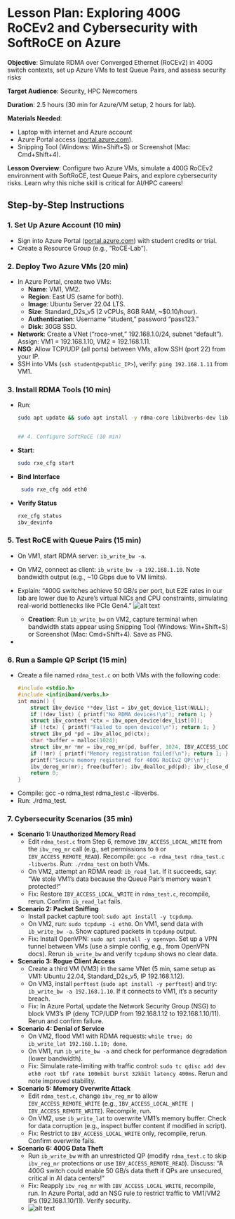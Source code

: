 # Lesson Plan: Exploring 400G RoCEv2 and Cybersecurity with SoftRoCE on Azure

**Objective**: Simulate RDMA over Converged Ethernet (RoCEv2) in 400G switch contexts, set up Azure VMs to test Queue Pairs, and assess security risks

**Target Audience**: Security, HPC Newcomers

**Duration**: 2.5 hours (30 min for Azure/VM setup, 2 hours for lab).

**Materials Needed**:
- Laptop with internet and Azure account
- Azure Portal access ([portal.azure.com](https://portal.azure.com)).
- Snipping Tool (Windows: Win+Shift+S) or Screenshot (Mac: Cmd+Shift+4).

**Lesson Overview**: Configure two Azure VMs, simulate a 400G RoCEv2 environment with SoftRoCE, test Queue Pairs, and explore cybersecurity risks. Learn why this niche skill is critical for AI/HPC careers!



## Step-by-Step Instructions

### 1. Set Up Azure Account (10 min)
- Sign into Azure Portal ([portal.azure.com](https://portal.azure.com)) with student credits or trial.
- Create a Resource Group (e.g., “RoCE-Lab”).


### 2. Deploy Two Azure VMs (20 min)
- In Azure Portal, create two VMs:
  - **Name**: VM1, VM2.
  - **Region**: East US (same for both).
  - **Image**: Ubuntu Server 22.04 LTS.
  - **Size**: Standard_D2s_v5 (2 vCPUs, 8GB RAM, ~$0.10/hour).
  - **Authentication**: Username “student,” password “pass123.”
  - **Disk**: 30GB SSD.
- **Network**: Create a VNet (“roce-vnet,” 192.168.1.0/24, subnet “default”). Assign: VM1 = 192.168.1.10, VM2 = 192.168.1.11.
- **NSG**: Allow TCP/UDP (all ports) between VMs, allow SSH (port 22) from your IP.
- SSH into VMs (`ssh student@<public_IP>`), verify: `ping 192.168.1.11` from VM1.


### 3. Install RDMA Tools (10 min)
- Run:
  ```bash
  sudo apt update && sudo apt install -y rdma-core libibverbs-dev librdmacm-dev iproute2 perftest


  ## 4. Configure SoftRoCE (10 min)

- **Start**:  
  ```bash
  sudo rxe_cfg start 
- **Bind Interface**  
  ```bash
   sudo rxe_cfg add eth0
- **Verify Status**  
  ```bash
  rxe_cfg status
  ibv_devinfo


### 5. Test RoCE with Queue Pairs (15 min)
- On VM1, start RDMA server: `ib_write_bw -a`.
- On VM2, connect as client: `ib_write_bw -a 192.168.1.10`. Note bandwidth output (e.g., ~10 Gbps due to VM limits).
- Explain: “400G switches achieve 50 GB/s per port, but E2E rates in our lab are lower due to Azure’s virtual NICs and CPU constraints, simulating real-world bottlenecks like PCIe Gen4.”
![alt text](<Screenshot 2025-06-03 133233.png>)

  - **Creation**: Run `ib_write_bw` on VM2, capture terminal when bandwidth stats appear using Snipping Tool (Windows: Win+Shift+S) or Screenshot (Mac: Cmd+Shift+4). Save as PNG.
- 
### 6. Run a Sample QP Script (15 min)
- Create a file named `rdma_test.c` on both VMs with the following code:
  ```c
  #include <stdio.h>
  #include <infiniband/verbs.h>
  int main() {
      struct ibv_device **dev_list = ibv_get_device_list(NULL);
      if (!dev_list) { printf("No RDMA devices!\n"); return 1; }
      struct ibv_context *ctx = ibv_open_device(dev_list[0]);
      if (!ctx) { printf("Failed to open device!\n"); return 1; }
      struct ibv_pd *pd = ibv_alloc_pd(ctx);
      char *buffer = malloc(1024);
      struct ibv_mr *mr = ibv_reg_mr(pd, buffer, 1024, IBV_ACCESS_LOCAL_WRITE);
      if (!mr) { printf("Memory registration failed!\n"); return 1; }
      printf("Secure memory registered for 400G RoCEv2 QP!\n");
      ibv_dereg_mr(mr); free(buffer); ibv_dealloc_pd(pd); ibv_close_device(ctx); ibv_free_device_list(dev_list);
      return 0;
  }

- Compile: gcc -o rdma_test rdma_test.c -libverbs.
- Run: ./rdma_test.
### 7. Cybersecurity Scenarios (35 min)
- **Scenario 1: Unauthorized Memory Read**
  - Edit `rdma_test.c` from Step 6, remove `IBV_ACCESS_LOCAL_WRITE` from the `ibv_reg_mr` call (e.g., set permissions to `0` or `IBV_ACCESS_REMOTE_READ`). Recompile: `gcc -o rdma_test rdma_test.c -libverbs`. Run: `./rdma_test` on both VMs.
  - On VM2, attempt an RDMA read: `ib_read_lat`. If it succeeds, say: “We stole VM1’s data because the Queue Pair’s memory wasn’t protected!”
  - Fix: Restore `IBV_ACCESS_LOCAL_WRITE` in `rdma_test.c`, recompile, rerun. Confirm `ib_read_lat` fails.
- **Scenario 2: Packet Sniffing**
  - Install packet capture tool: `sudo apt install -y tcpdump`.
  - On VM2, run: `sudo tcpdump -i eth0`. On VM1, send data with `ib_write_bw -a`. Show captured packets in `tcpdump` output.
  - Fix: Install OpenVPN: `sudo apt install -y openvpn`. Set up a VPN tunnel between VMs (use a simple config, e.g., from OpenVPN docs). Rerun `ib_write_bw` and verify `tcpdump` shows no clear data.
- **Scenario 3: Rogue Client Access**
  - Create a third VM (VM3) in the same VNet (5 min, same setup as VM1: Ubuntu 22.04, Standard_D2s_v5, IP 192.168.1.12).
  - On VM3, install `perftest` (`sudo apt install -y perftest`) and try: `ib_write_bw -a 192.168.1.10`. If it connects to VM1, it’s a security breach.
  - Fix: In Azure Portal, update the Network Security Group (NSG) to block VM3’s IP (deny TCP/UDP from 192.168.1.12 to 192.168.1.10/11). Rerun and confirm failure.
- **Scenario 4: Denial of Service**
  - On VM2, flood VM1 with RDMA requests: `while true; do ib_write_lat 192.168.1.10; done`.
  - On VM1, run `ib_write_bw -a` and check for performance degradation (lower bandwidth).
  - Fix: Simulate rate-limiting with traffic control: `sudo tc qdisc add dev eth0 root tbf rate 100mbit burst 32kbit latency 400ms`. Rerun and note improved stability.
- **Scenario 5: Memory Overwrite Attack**
  - Edit `rdma_test.c`, change `ibv_reg_mr` to allow `IBV_ACCESS_REMOTE_WRITE` (e.g., `IBV_ACCESS_LOCAL_WRITE | IBV_ACCESS_REMOTE_WRITE`). Recompile, run.
  - On VM2, use `ib_write_lat` to overwrite VM1’s memory buffer. Check for data corruption (e.g., inspect buffer content if modified in script).
  - Fix: Restrict to `IBV_ACCESS_LOCAL_WRITE` only, recompile, rerun. Confirm overwrite fails.
- **Scenario 6: 400G Data Theft**
  - Run `ib_write_bw` with an unrestricted QP (modify `rdma_test.c` to skip `ibv_reg_mr` protections or use `IBV_ACCESS_REMOTE_READ`). Discuss: “A 400G switch could enable 50 GB/s data theft if QPs are unsecured, critical in AI data centers!”
  - Fix: Reapply `ibv_reg_mr` with `IBV_ACCESS_LOCAL_WRITE`, recompile, run. In Azure Portal, add an NSG rule to restrict traffic to VM1/VM2 IPs (192.168.1.10/11). Verify security.
  - ![alt text](image.png)


